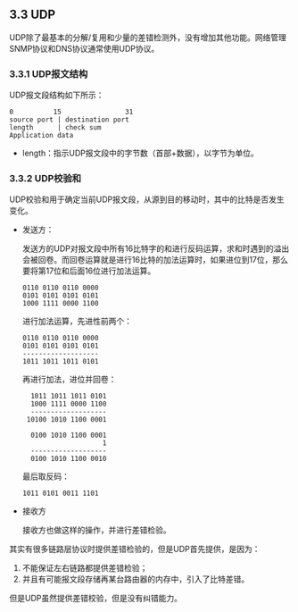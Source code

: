 ## 3.3 UDP

UDP除了最基本的分解/复用和少量的差错检测外，没有增加其他功能。网络管理SNMP协议和DNS协议通常使用UDP协议。

### 3.3.1 UDP报文结构

UDP报文段结构如下所示：
```
0          15                31
source port | destination port
length      | check sum
Application data
```
- length：指示UDP报文段中的字节数（首部+数据），以字节为单位。

### 3.3.2 UDP校验和

UDP校验和用于确定当前UDP报文段，从源到目的移动时，其中的比特是否发生变化。

- 发送方：
    
    发送方的UDP对报文段中所有16比特字的和进行反码运算，求和时遇到的溢出会被回卷。而回卷运算就是进行16比特的加法运算时，如果进位到17位，那么要将第17位和后面16位进行加法运算。

    ```
    0110 0110 0110 0000
    0101 0101 0101 0101
    1000 1111 0000 1100
    ```
    进行加法运算，先进性前两个：
    ```
    0110 0110 0110 0000
    0101 0101 0101 0101
    -------------------
    1011 1011 1011 0101
    ```
    再进行加法，进位并回卷：
    ```
      1011 1011 1011 0101
      1000 1111 0000 1100
      -------------------
     10100 1010 1100 0001

      0100 1010 1100 0001
                        1
      -------------------
      0100 1010 1100 0010
    ```
    最后取反码：
    ```
    1011 0101 0011 1101
    ```

- 接收方

    接收方也做这样的操作，并进行差错检验。

其实有很多链路层协议时提供差错检验的，但是UDP首先提供，是因为：
1. 不能保证左右链路都提供差错检验；
2. 并且有可能报文段存储再某台路由器的内存中，引入了比特差错。

但是UDP虽然提供差错校验，但是没有纠错能力。